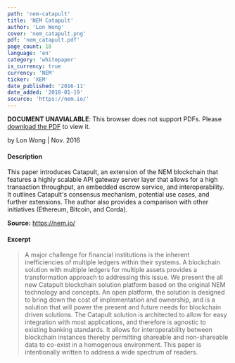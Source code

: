 ```yaml
---
path: 'nem-catapult'
title: 'NEM Catapult'
author: 'Lon Wong'
cover: 'nem_catapult.png'
pdf: 'nem_catapult.pdf'
page_count: 18
language: 'en'
category: 'whitepaper'
is_currency: true
currency: 'NEM'
ticker: 'XEM'
date_published: '2016-11'
date_added: '2018-01-19'
socurce: 'https://nem.io/'
---
```


<object class="pdf_embed" data="/assets/pdf/nem_catapult.pdf" type="application/pdf" width="100%" height="100%">
   <p><b>DOCUMENT UNAVIALABLE</b>: This browser does not support PDFs. Please <a href="/assets/pdf/nem_catapult.pdf">download the PDF</a> to view it.</p>
</object>

by Lon Wong | Nov. 2016

#### Description
This paper introduces Catapult, an extension of the NEM blockchain that features a highly scalable API gateway server layer that allows for a high transaction throughput, an embedded escrow service, and interoperability. It outlines Catapult's consensus mechanism, potential use cases, and further extensions. The author also provides a comparison with other initiatives (Ethereum, Bitcoin, and Corda).

**Source:** https://nem.io/

#### Excerpt
> A major challenge for financial institutions is the inherent inefficiencies of multiple ledgers within their systems. A blockchain solution with multiple ledgers for multiple assets provides a transformation approach to addressing this issue. We present the all new Catapult blockchain solution platform based on the original NEM technology and concepts. An open platform, the solution is designed to bring down the cost of implementation and ownership, and is a solution that will power the present and future needs for blockchain driven solutions. The Catapult solution is architected to allow for easy integration with most applications, and therefore is agnostic to existing banking standards. It allows for interoperability between blockchain instances thereby permitting shareable and non-shareable data to co-exist in a homogenous environment. This paper is intentionally written to address a wide spectrum of readers.
